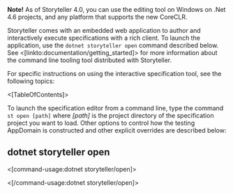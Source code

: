 <!--Title:The Specification Editor and Interactive Runner-->
<!--Url:ui-->


<div class="alert alert-success" role="alert"><strong>Note!</strong> As of Storyteller 4.0, you can use the editing tool on Windows on .Net 4.6 projects,
and any platform that supports the new CoreCLR.</div>

Storyteller comes with an embedded web application to author and interactively execute specifications with a rich client. To launch the application, use the `dotnet storyteller open` 
command described below. See <[linkto:documentation/getting_started]> for more information about the command line tooling tool distributed with Storyteller.

For specific instructions on using the interactive specification tool, see the following topics:

<[TableOfContents]>

To launch the specification editor from a command line, type the command `st open [path]` where _[path]_ is the project directory of the specification project you want to load. Other options to control how the testing AppDomain is constructed and other explicit overrides are described below:

## dotnet storyteller open

<[command-usage:dotnet storyteller/open]>

<[/command-usage:dotnet storyteller/open]>


